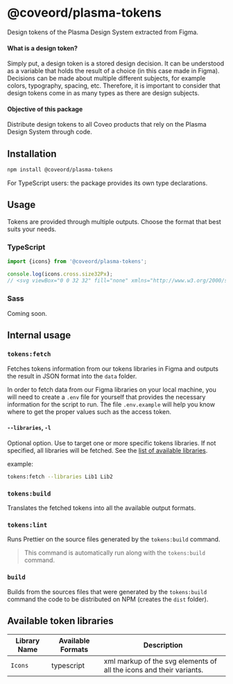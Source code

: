# @coveord/plasma-tokens

Design tokens of the Plasma Design System extracted from Figma.

#### What is a design token?

Simply put, a design token is a stored design decision. It can be understood as a variable that holds the result of a choice (in this case made in Figma). Decisions can be made about multiple different subjects, for example colors, typography, spacing, etc. Therefore, it is important to consider that design tokens come in as many types as there are design subjects.

#### Objective of this package

Distribute design tokens to all Coveo products that rely on the Plasma Design System through code.

## Installation

```bash
npm install @coveord/plasma-tokens
```

For TypeScript users: the package provides its own type declarations.

## Usage

Tokens are provided through multiple outputs. Choose the format that best suits your needs.

### TypeScript

```ts
import {icons} from '@coveord/plasma-tokens';

console.log(icons.cross.size32Px);
// <svg viewBox="0 0 32 32" fill="none" xmlns="http://www.w3.org/2000/svg" stroke="#282829"><path d="M27 5L5 27M5 4.5L27.5 27" stroke-linecap="round"/></svg>'
```

### Sass

Coming soon.

## Internal usage

### `tokens:fetch`

Fetches tokens information from our tokens libraries in Figma and outputs the result in JSON format into the `data` folder.

In order to fetch data from our Figma libraries on your local machine, you will need to create a `.env` file for yourself that provides the necessary information for the script to run. The file `.env.example` will help you know where to get the proper values such as the access token.

#### `--libraries`, `-l`

Optional option. Use to target one or more specific tokens libraries. If not specified, all libraries will be fetched. See the [list of available libraries](#available-token-libraries).

example:

```bash
tokens:fetch --libraries Lib1 Lib2
```

### `tokens:build`

Translates the fetched tokens into all the available output formats.

### `tokens:lint`

Runs Prettier on the source files generated by the `tokens:build` command.

> This command is automatically run along with the `tokens:build` command.

### `build`

Builds from the sources files that were generated by the `tokens:build` command the code to be distributed on NPM (creates the `dist` folder).

## Available token libraries

| Library Name | Available Formats | Description                                                         |
| ------------ | ----------------- | ------------------------------------------------------------------- |
| `Icons`      | typescript        | xml markup of the svg elements of all the icons and their variants. |
